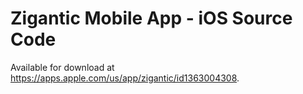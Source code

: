 # Zigantic Mobile App - iOS Source Code
Available for download at https://apps.apple.com/us/app/zigantic/id1363004308.
